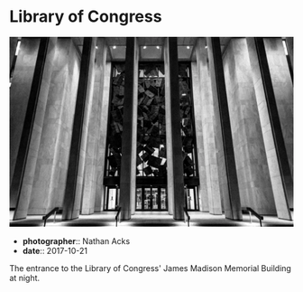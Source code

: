 # Library of Congress

![A black-and-white photograph of the Library of Congress annex at night](assets/2017-10-21-library-of-congress.webp)

* **photographer**:: Nathan Acks  
* **date**:: 2017-10-21

The entrance to the Library of Congress' James Madison Memorial Building at night.
